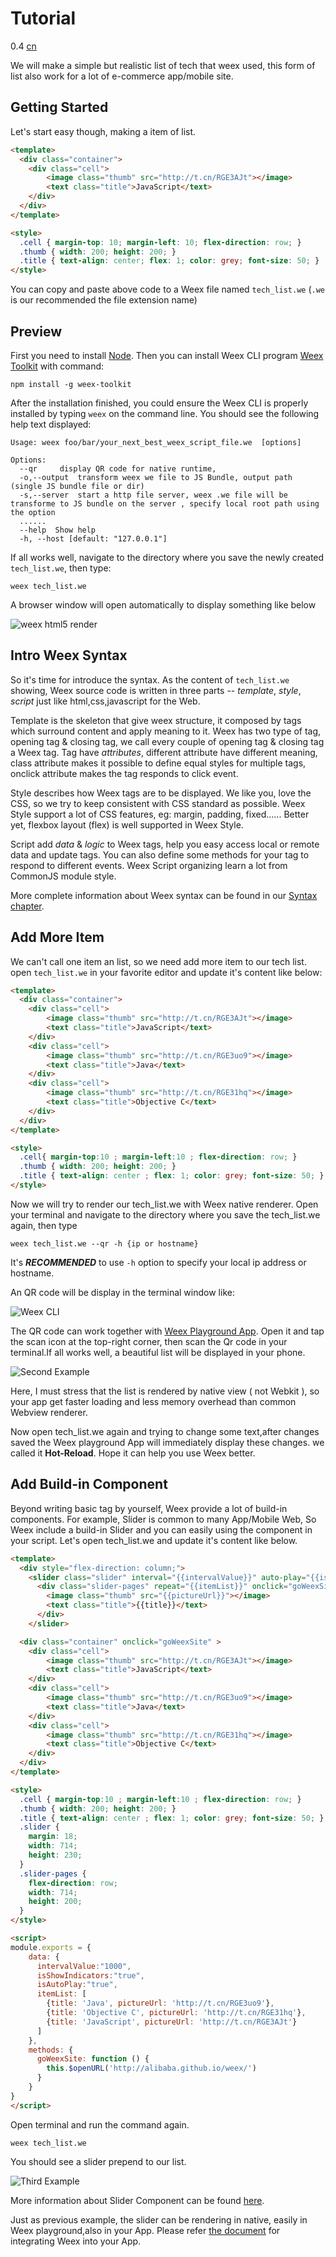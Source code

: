 # Tutorial

<span class="weex-version">0.4</span>
<a href="https://github.com/weexteam/article/issues/4"  class="weex-translate">cn</a>

We will make a simple but realistic list of tech that weex used, this form of list also work for a lot of e-commerce app/mobile site.

## Getting Started

Let's start easy though, making a item of list.

```html
<template>
  <div class="container">
    <div class="cell">
        <image class="thumb" src="http://t.cn/RGE3AJt"></image>
        <text class="title">JavaScript</text>
    </div>
  </div>
</template>

<style>
  .cell { margin-top: 10; margin-left: 10; flex-direction: row; }
  .thumb { width: 200; height: 200; }
  .title { text-align: center; flex: 1; color: grey; font-size: 50; }
</style>
```

You can copy and paste above code to a Weex file named `tech_list.we` (`.we` is our recommended the file extension name)

## Preview

First you need to install [Node](https://nodejs.org/en/download/stable/). Then you can install Weex CLI program  [Weex Toolkit](https://www.npmjs.com/package/weex-toolkit) with command:

```
npm install -g weex-toolkit
```

After the installation finished, you could ensure the Weex CLI is properly installed by typing `weex` on the command line. You should see the following help text displayed:

```
Usage: weex foo/bar/your_next_best_weex_script_file.we  [options]

Options:
  --qr     display QR code for native runtime, 
  -o,--output  transform weex we file to JS Bundle, output path (single JS bundle file or dir)
  -s,--server  start a http file server, weex .we file will be transforme to JS bundle on the server , specify local root path using the option  
  ......
  --help  Show help         
  -h, --host [default: "127.0.0.1"]
```

If all works well, navigate to the directory where you save the newly created `tech_list.we`, then type:

```
weex tech_list.we
```

A browser window will open automatically  to display  something like below

![weex html5 render](http://gtms02.alicdn.com/tps/i2/TB1y151LVXXXXXXaXXXoRYgWVXX-495-584.jpg)

## Intro Weex Syntax

So it's time for introduce the syntax. As the content of `tech_list.we` showing, Weex source code is written in three parts -- *template*, *style*, *script* just like html,css,javascript for the Web.

Template is the skeleton that give weex structure, it composed by tags which surround content and apply meaning to it. Weex has two type of tag, opening tag & closing tag, we call every couple of opening tag & closing tag a Weex tag. Tag have *attributes*, different attribute have different meaning, class attribute makes it possible to define equal styles for multiple tags, onclick attribute makes the tag responds to click event.

Style describes how Weex tags are to be displayed. We like you, love the CSS, so we try to keep consistent with CSS standard as possible. Weex Style support a lot of CSS features, eg: margin, padding, fixed...... Better yet, flexbox layout (flex) is well supported in Weex Style.

Script add *data* & *logic* to Weex tags, help you easy access local or remote data and update tags. You can also define some methods for your tag to respond to different events. Weex Script organizing learn a lot from CommonJS module style.

More complete information about Weex syntax can be found in our [Syntax chapter](syntax/main.md).

## Add More Item

We can't call one item an list, so we need add more item to our tech list. open `tech_list.we` in your favorite editor and update it's content like below:

```html
<template>
  <div class="container">
    <div class="cell">
        <image class="thumb" src="http://t.cn/RGE3AJt"></image>
        <text class="title">JavaScript</text>
    </div>
    <div class="cell">
        <image class="thumb" src="http://t.cn/RGE3uo9"></image>
        <text class="title">Java</text>
    </div>
    <div class="cell">
        <image class="thumb" src="http://t.cn/RGE31hq"></image>
        <text class="title">Objective C</text>
    </div>
  </div>
</template>

<style>
  .cell{ margin-top:10 ; margin-left:10 ; flex-direction: row; }
  .thumb { width: 200; height: 200; }
  .title { text-align: center ; flex: 1; color: grey; font-size: 50; }
</style>
```

Now we will try to  render our  tech_list.we  with Weex native renderer.  Open your terminal and  navigate to the directory where you save the tech_list.we again, then type

```
weex tech_list.we --qr -h {ip or hostname}
```

It's ***RECOMMENDED*** to use `-h` option to specify your local ip address or hostname.

An QR code will be display in the terminal window like:

![Weex CLI](images/tut-cli-qrcode.png)

The QR code can work together with [Weex Playground App](http://alibaba.github.io/weex/download.html). Open it and tap the scan icon at the top-right corner, then scan the Qr code in your terminal.If all works well, a beautiful list will be displayed in your phone.

![Second Example](images/tut-second.png)

Here, I must stress that the list is rendered by native view ( not Webkit ), so your app get faster loading and less memory overhead than common Webview renderer.

Now open tech_list.we again and trying to change some text,after changes saved the Weex playground App will immediately display these changes. we called it **Hot-Reload**. Hope it can help you use Weex better.

## Add Build-in Component

Beyond writing basic tag by yourself, Weex provide a lot of build-in components. For example, Slider is common to many App/Mobile Web, So Weex include a build-in Slider and you can easily using the component in your script. Let's open tech_list.we and update it's content like below.

```html
<template>
  <div style="flex-direction: column;">
    <slider class="slider" interval="{{intervalValue}}" auto-play="{{isAutoPlay}}" >
      <div class="slider-pages" repeat="{{itemList}}" onclick="goWeexSite" >
        <image class="thumb" src="{{pictureUrl}}"></image>
        <text class="title">{{title}}</text>
      </div>
    </slider>

  <div class="container" onclick="goWeexSite" >
    <div class="cell">
        <image class="thumb" src="http://t.cn/RGE3AJt"></image>
        <text class="title">JavaScript</text>
    </div>
    <div class="cell">
        <image class="thumb" src="http://t.cn/RGE3uo9"></image>
        <text class="title">Java</text>
    </div>
    <div class="cell">
        <image class="thumb" src="http://t.cn/RGE31hq"></image>
        <text class="title">Objective C</text>
    </div>
  </div>
</template>

<style>
  .cell { margin-top:10 ; margin-left:10 ; flex-direction: row; }
  .thumb { width: 200; height: 200; }
  .title { text-align: center ; flex: 1; color: grey; font-size: 50; }
  .slider {
    margin: 18;
    width: 714;
    height: 230;
  }
  .slider-pages {
    flex-direction: row;
    width: 714;
    height: 200;
  }
</style>

<script>
module.exports = {
    data: {
      intervalValue:"1000",
      isShowIndicators:"true",
      isAutoPlay:"true",
      itemList: [
        {title: 'Java', pictureUrl: 'http://t.cn/RGE3uo9'},
        {title: 'Objective C', pictureUrl: 'http://t.cn/RGE31hq'},
        {title: 'JavaScript', pictureUrl: 'http://t.cn/RGE3AJt'}
      ]
    },
    methods: {
      goWeexSite: function () {
        this.$openURL('http://alibaba.github.io/weex/')
      }
    }
}
</script>
```

Open terminal and run the command again.

```
weex tech_list.we
```

You should see a slider prepend to our list.

![Third Example](images/tut4.gif)

More information about Slider Component can be found [here](components/slider.md).

Just as previous example, the slider can be rendering in native, easily in Weex playground,also in your App. Please refer [the document](advanced/integrate-to-android.md) for integrating Weex into your App.
